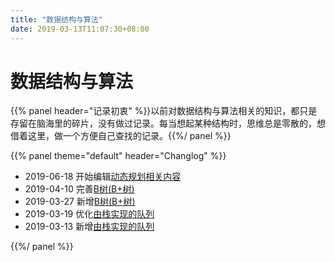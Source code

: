 ```yaml
---
title: "数据结构与算法"
date: 2019-03-13T11:07:30+08:00
---
```


# 数据结构与算法

{{% panel header="记录初衷" %}}以前对数据结构与算法相关的知识，都只是存留在脑海里的碎片，没有做过记录。每当想起某种结构时，思维总是零散的，想借着这里，做一个方便自己查找的记录。{{%/ panel %}}

{{% panel theme="default" header="Changlog" %}}

* 2019-06-18 开始编辑[动态规划相关内容](dynamic_programming/)
* 2019-04-10 完善[B树(B+树)](data_structure/tree/btree)
* 2019-03-27 新增[B树(B+树)](data_structure/tree/btree)
* 2019-03-19 优化[由栈实现的队列](other/queue_by_stack/#优化版)
* 2019-03-13 新增[由栈实现的队列](other/queue_by_stack/)

{{%/ panel %}}
